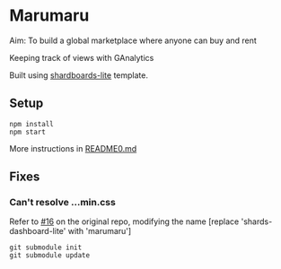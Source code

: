 # Marumaru

Aim: To build a global marketplace where anyone can buy and rent


Keeping track of views with GAnalytics

Built using [shardboards-lite](https://github.com/DesignRevision/shards-dashboard-react/) template.


## Setup

```
npm install
npm start
```

More instructions in [README0.md](README0.md)

## Fixes

### Can't resolve ...min.css

Refer to [#16](https://github.com/DesignRevision/shards-dashboard-react/issues/16) on the original repo, modifying the name [replace 'shards-dashboard-lite' with 'marumaru']

```
git submodule init
git submodule update
```